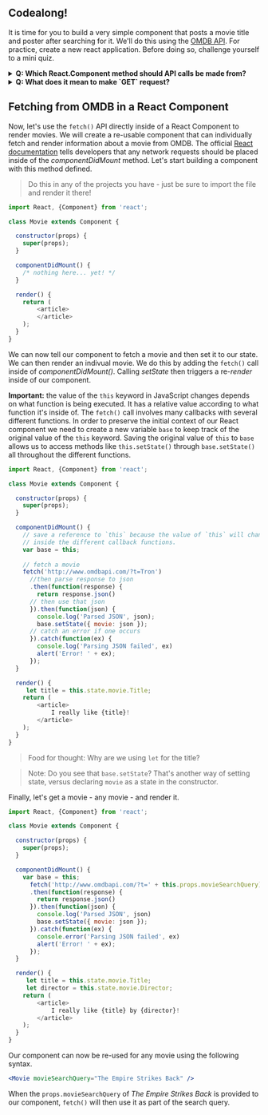 
## Codealong!

It is time for you to build a very simple component that posts a movie title and poster after searching for it. We'll do this using the [OMDB API](http://www.omdbapi.com/). For practice, create a new react application. Before doing so, challenge yourself to a mini quiz.
<details>

  <summary><strong>Q: Which React.Component method should API calls be made from?</strong></summary>

  > `componentDidMount()`. Per the [React documentation](https://facebook.github.io/react/docs/react-component.html#componentdidmount), _If you need to load data from a remote endpoint, this is a good place to instantiate the network request._

</details>

<details>

  <summary><strong>Q: What does it mean to make `GET` request?</strong></summary>

  > We are asking the server to send us data to read. To `GET` means to "read."

</details>


## Fetching from OMDB in a React Component

Now, let's use the `fetch()` API directly inside of a React Component to render movies. We will create a re-usable component that can individually fetch and render information about a movie from OMDB. The official [React documentation](https://facebook.github.io/react/docs/react-component.html#componentdidmount) tells developers that any network requests should be placed inside of the _componentDidMount_ method. Let's start building a component with this method defined.

> Do this in any of the projects you have - just be sure to import the file and render it there!

```js
import React, {Component} from 'react';

class Movie extends Component {

  constructor(props) {
    super(props);
  }

  componentDidMount() {
  	/* nothing here... yet! */
  }

  render() {
    return (
    	<article>
    	</article>
    );
  }
}
```

We can now tell our component to fetch a movie and then set it to our state. We can then render an indivual movie. We do this by adding the `fetch()` call inside of _componentDidMount()_. Calling _setState_ then triggers a re-_render_ inside of our component.

**Important:** the value of the `this` keyword in JavaScript changes depends
on what function is being executed. It has a relative value according to what
function it's inside of. The `fetch()` call involves many callbacks with
several different functions. In order to preserve the initial context of our
React component we need to create a new variable `base` to keep track of the
original value of the `this` keyword. Saving the original value of `this` to
`base` allows us to access methods like `this.setState()` through
`base.setState()` all throughout the different functions.

```js
import React, {Component} from 'react';

class Movie extends Component {

  constructor(props) {
    super(props);
  }

  componentDidMount() {
    // save a reference to `this` because the value of `this` will change
    // inside the different callback functions.
    var base = this;
    
    // fetch a movie
    fetch('http://www.omdbapi.com/?t=Tron')
      //then parse response to json
      .then(function(response) {
        return response.json()
      // then use that json
      }).then(function(json) {
        console.log('Parsed JSON', json);
        base.setState({ movie: json });
      // catch an error if one occurs
      }).catch(function(ex) {
        console.log('Parsing JSON failed', ex)
        alert('Error! ' + ex);
      });
  }

  render() {
  	 let title = this.state.movie.Title;
    return (
    	<article>
    		I really like {title}!
    	</article>
    );
  }
}
```
> Food for thought: Why are we using `let` for the title?

> Note: Do you see that `base.setState`? That's another way of setting state, versus declaring `movie` as a state in the constructor.


Finally, let's get a movie - any movie - and render it.

```js
import React, {Component} from 'react';

class Movie extends Component {

  constructor(props) {
    super(props);
  }

  componentDidMount() {
    var base = this;
	  fetch('http://www.omdbapi.com/?t=' + this.props.movieSearchQuery)
      .then(function(response) {
        return response.json()
      }).then(function(json) {
        console.log('Parsed JSON', json)
        base.setState({ movie: json });
      }).catch(function(ex) {
        console.error('Parsing JSON failed', ex)
        alert('Error! ' + ex);
      });
  }

  render() {
  	 let title = this.state.movie.Title;
  	 let director = this.state.movie.Director;
    return (
    	<article>
    		I really like {title} by {director}!
    	</article>
    );
  }
}
```

Our component can now be re-used for any movie using the following syntax.

```jsx
<Movie movieSearchQuery="The Empire Strikes Back" />
```

When the `props.movieSearchQuery` of _The Empire Strikes Back_ is provided to our component, `fetch()` will then use it as part of the search query.

